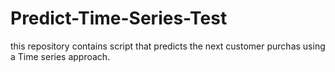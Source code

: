 # Predict-Time-Series-Test
this repository contains script that predicts the next customer purchas using a Time series approach.

